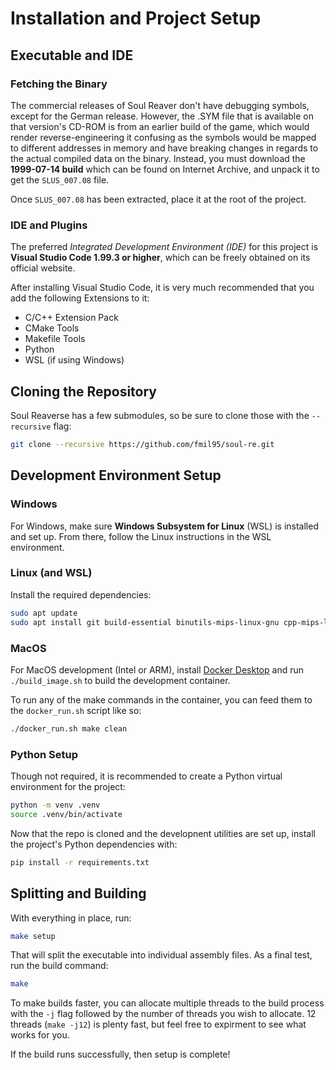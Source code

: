 # Installation and Project Setup

## Executable and IDE

### Fetching the Binary

The commercial releases of Soul Reaver don't have debugging symbols, except for the German release. However, the .SYM file that is available on that version's CD-ROM is from an earlier build of the game, which would render reverse-engineering it confusing as the symbols would be mapped to different addresses in memory and have breaking changes in regards to the actual compiled data on the binary. Instead, you must download the **1999-07-14 build** which can be found on Internet Archive, and unpack it to get the `SLUS_007.08` file.

Once `SLUS_007.08` has been extracted, place it at the root of the project.

### IDE and Plugins

The preferred _Integrated Development Environment (IDE)_ for this project is **Visual Studio Code 1.99.3 or higher**, which can be freely obtained on its official website.

After installing Visual Studio Code, it is very much recommended that you add the following Extensions to it:

- C/C++ Extension Pack
- CMake Tools
- Makefile Tools
- Python
- WSL (if using Windows)

## Cloning the Repository

Soul Reaverse has a few submodules, so be sure to clone those with the `--recursive` flag:

```bash
git clone --recursive https://github.com/fmil95/soul-re.git
```

## Development Environment Setup

### Windows

For Windows, make sure **Windows Subsystem for Linux** (WSL) is installed and set up. From there, follow the Linux instructions in the WSL environment.

### Linux (and WSL)

Install the required dependencies:

```bash
sudo apt update
sudo apt install git build-essential binutils-mips-linux-gnu cpp-mips-linux-gnu python3 bchunk p7zip-full p7zip-rar
```

### MacOS

For MacOS development (Intel or ARM), install [Docker Desktop](https://www.docker.com/products/docker-desktop/) and run `./build_image.sh` to build the development container.

To run any of the make commands in the container, you can feed them to the `docker_run.sh` script like so:

```bash
./docker_run.sh make clean
```

### Python Setup

Though not required, it is recommended to create a Python virtual environment for the project:

```bash
python -m venv .venv
source .venv/bin/activate
```

Now that the repo is cloned and the developnent utilities are set up, install the project's Python dependencies with:

```bash
pip install -r requirements.txt
```

## Splitting and Building

With everything in place, run:

```bash
make setup
```

That will split the executable into individual assembly files. As a final test, run the build command:

```bash
make
```

To make builds faster, you can allocate multiple threads to the build process with the `-j` flag followed by the number of threads you wish to allocate. 12 threads (`make -j12`) is plenty fast, but feel free to expirment to see what works for you.

If the build runs successfully, then setup is complete!
